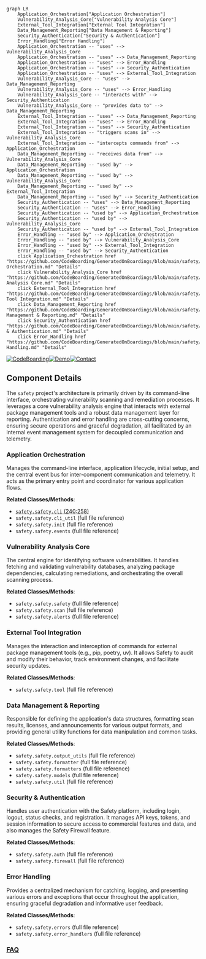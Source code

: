 ```mermaid
graph LR
    Application_Orchestration["Application Orchestration"]
    Vulnerability_Analysis_Core["Vulnerability Analysis Core"]
    External_Tool_Integration["External Tool Integration"]
    Data_Management_Reporting["Data Management & Reporting"]
    Security_Authentication["Security & Authentication"]
    Error_Handling["Error Handling"]
    Application_Orchestration -- "uses" --> Vulnerability_Analysis_Core
    Application_Orchestration -- "uses" --> Data_Management_Reporting
    Application_Orchestration -- "uses" --> Error_Handling
    Application_Orchestration -- "uses" --> Security_Authentication
    Application_Orchestration -- "uses" --> External_Tool_Integration
    Vulnerability_Analysis_Core -- "uses" --> Data_Management_Reporting
    Vulnerability_Analysis_Core -- "uses" --> Error_Handling
    Vulnerability_Analysis_Core -- "interacts with" --> Security_Authentication
    Vulnerability_Analysis_Core -- "provides data to" --> Data_Management_Reporting
    External_Tool_Integration -- "uses" --> Data_Management_Reporting
    External_Tool_Integration -- "uses" --> Error_Handling
    External_Tool_Integration -- "uses" --> Security_Authentication
    External_Tool_Integration -- "triggers scans in" --> Vulnerability_Analysis_Core
    External_Tool_Integration -- "intercepts commands from" --> Application_Orchestration
    Data_Management_Reporting -- "receives data from" --> Vulnerability_Analysis_Core
    Data_Management_Reporting -- "used by" --> Application_Orchestration
    Data_Management_Reporting -- "used by" --> Vulnerability_Analysis_Core
    Data_Management_Reporting -- "used by" --> External_Tool_Integration
    Data_Management_Reporting -- "used by" --> Security_Authentication
    Security_Authentication -- "uses" --> Data_Management_Reporting
    Security_Authentication -- "uses" --> Error_Handling
    Security_Authentication -- "used by" --> Application_Orchestration
    Security_Authentication -- "used by" --> Vulnerability_Analysis_Core
    Security_Authentication -- "used by" --> External_Tool_Integration
    Error_Handling -- "used by" --> Application_Orchestration
    Error_Handling -- "used by" --> Vulnerability_Analysis_Core
    Error_Handling -- "used by" --> External_Tool_Integration
    Error_Handling -- "used by" --> Security_Authentication
    click Application_Orchestration href "https://github.com/CodeBoarding/GeneratedOnBoardings/blob/main/safety/Application Orchestration.md" "Details"
    click Vulnerability_Analysis_Core href "https://github.com/CodeBoarding/GeneratedOnBoardings/blob/main/safety/Vulnerability Analysis Core.md" "Details"
    click External_Tool_Integration href "https://github.com/CodeBoarding/GeneratedOnBoardings/blob/main/safety/External Tool Integration.md" "Details"
    click Data_Management_Reporting href "https://github.com/CodeBoarding/GeneratedOnBoardings/blob/main/safety/Data Management & Reporting.md" "Details"
    click Security_Authentication href "https://github.com/CodeBoarding/GeneratedOnBoardings/blob/main/safety/Security & Authentication.md" "Details"
    click Error_Handling href "https://github.com/CodeBoarding/GeneratedOnBoardings/blob/main/safety/Error Handling.md" "Details"
```
[![CodeBoarding](https://img.shields.io/badge/Generated%20by-CodeBoarding-9cf?style=flat-square)](https://github.com/CodeBoarding/GeneratedOnBoardings)[![Demo](https://img.shields.io/badge/Try%20our-Demo-blue?style=flat-square)](https://www.codeboarding.org/demo)[![Contact](https://img.shields.io/badge/Contact%20us%20-%20contact@codeboarding.org-lightgrey?style=flat-square)](mailto:contact@codeboarding.org)

## Component Details

The `safety` project's architecture is primarily driven by its command-line interface, orchestrating vulnerability scanning and remediation processes. It leverages a core vulnerability analysis engine that interacts with external package management tools and a robust data management layer for reporting. Authentication and error handling are cross-cutting concerns, ensuring secure operations and graceful degradation, all facilitated by an internal event management system for decoupled communication and telemetry.

### Application Orchestration
Manages the command-line interface, application lifecycle, initial setup, and the central event bus for inter-component communication and telemetry. It acts as the primary entry point and coordinator for various application flows.


**Related Classes/Methods**:

- <a href="https://github.com/pyupio/safety/blob/master/safety/cli.py#L240-L258" target="_blank" rel="noopener noreferrer">`safety.safety.cli` (240:258)</a>
- `safety.safety.cli_util` (full file reference)
- `safety.safety.init` (full file reference)
- `safety.safety.events` (full file reference)


### Vulnerability Analysis Core
The central engine for identifying software vulnerabilities. It handles fetching and validating vulnerability databases, analyzing package dependencies, calculating remediations, and orchestrating the overall scanning process.


**Related Classes/Methods**:

- `safety.safety.safety` (full file reference)
- `safety.safety.scan` (full file reference)
- `safety.safety.alerts` (full file reference)


### External Tool Integration
Manages the interaction and interception of commands for external package management tools (e.g., pip, poetry, uv). It allows Safety to audit and modify their behavior, track environment changes, and facilitate security updates.


**Related Classes/Methods**:

- `safety.safety.tool` (full file reference)


### Data Management & Reporting
Responsible for defining the application's data structures, formatting scan results, licenses, and announcements for various output formats, and providing general utility functions for data manipulation and common tasks.


**Related Classes/Methods**:

- `safety.safety.output_utils` (full file reference)
- `safety.safety.formatter` (full file reference)
- `safety.safety.formatters` (full file reference)
- `safety.safety.models` (full file reference)
- `safety.safety.util` (full file reference)


### Security & Authentication
Handles user authentication with the Safety platform, including login, logout, status checks, and registration. It manages API keys, tokens, and session information to secure access to commercial features and data, and also manages the Safety Firewall feature.


**Related Classes/Methods**:

- `safety.safety.auth` (full file reference)
- `safety.safety.firewall` (full file reference)


### Error Handling
Provides a centralized mechanism for catching, logging, and presenting various errors and exceptions that occur throughout the application, ensuring graceful degradation and informative user feedback.


**Related Classes/Methods**:

- `safety.safety.errors` (full file reference)
- `safety.safety.error_handlers` (full file reference)




### [FAQ](https://github.com/CodeBoarding/GeneratedOnBoardings/tree/main?tab=readme-ov-file#faq)